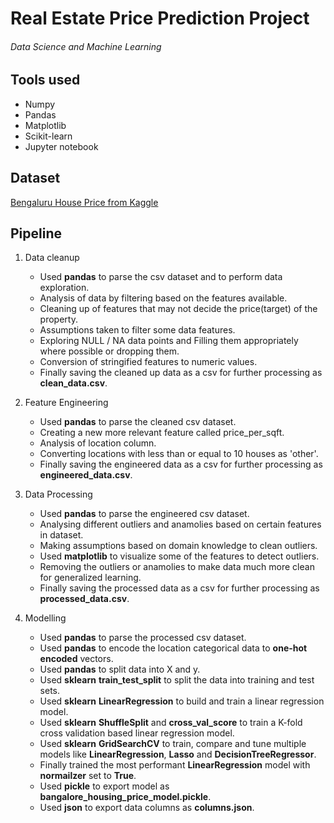 # Real Estate Price Prediction Project

###### _Data Science and Machine Learning_

## Tools used

- Numpy
- Pandas
- Matplotlib
- Scikit-learn
- Jupyter notebook

## Dataset

[Bengaluru House Price from Kaggle](https://www.kaggle.com/datasets/amitabhajoy/bengaluru-house-price-data)

## Pipeline

1. Data cleanup

   - Used **pandas** to parse the csv dataset and to perform data exploration.
   - Analysis of data by filtering based on the features available.
   - Cleaning up of features that may not decide the price(target) of the property.
   - Assumptions taken to filter some data features.
   - Exploring NULL / NA data points and Filling them appropriately where possible or dropping them.
   - Conversion of stringified features to numeric values.
   - Finally saving the cleaned up data as a csv for further processing as __**clean_data.csv**__.

2. Feature Engineering

   - Used **pandas** to parse the cleaned csv dataset.
   - Creating a new more relevant feature called price_per_sqft.
   - Analysis of location column.
   - Converting locations with less than or equal to 10 houses as 'other'.
   - Finally saving the engineered data as a csv for further processing as __**engineered_data.csv**__.

3. Data Processing
   - Used **pandas** to parse the engineered csv dataset.
   - Analysing different outliers and anamolies based on certain features in dataset.
   - Making assumptions based on domain knowledge to clean outliers.
   - Used **matplotlib** to visualize some of the features to detect outliers.
   - Removing the outliers or anamolies to make data much more clean for generalized learning.
   - Finally saving the processed data as a csv for further processing as __**processed_data.csv**__.

4. Modelling
   - Used **pandas** to parse the processed csv dataset.
   - Used **pandas** to encode the location categorical data to **one-hot encoded** vectors.
   - Used **pandas** to split data into X and y.
   - Used **sklearn** __train_test_split__ to split the data into training and test sets.
   - Used **sklearn** __LinearRegression__ to build and train a linear regression model.
   - Used **sklearn** __ShuffleSplit__ and __cross_val_score__ to train a K-fold cross validation based linear regression model.
   - Used **sklearn** __GridSearchCV__ to train, compare and tune multiple models like __LinearRegression__, __Lasso__ and __DecisionTreeRegressor__.
   - Finally trained the most performant __LinearRegression__ model with __normailzer__ set to __**True**__.
   - Used **pickle** to export model as __**bangalore_housing_price_model.pickle**__.
   - Used **json** to export data columns as __**columns.json**__.
   